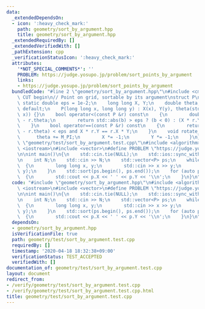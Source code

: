 ```yaml
---
data:
  _extendedDependsOn:
  - icon: ':heavy_check_mark:'
    path: geometry/sort_by_argument.hpp
    title: geometry/sort_by_argument.hpp
  _extendedRequiredBy: []
  _extendedVerifiedWith: []
  _pathExtension: cpp
  _verificationStatusIcon: ':heavy_check_mark:'
  attributes:
    '*NOT_SPECIAL_COMMENTS*': ''
    PROBLEM: https://judge.yosupo.jp/problem/sort_points_by_argument
    links:
    - https://judge.yosupo.jp/problem/sort_points_by_argument
  bundledCode: "#line 2 \"geometry/sort_by_argument.hpp\"\n#include <cmath>\n\n//\
    \ CUT begin\n// Point on grid, sortable by its argument\nstruct P\n{\n    constexpr\
    \ static double eps = 1e-2;\n    long long X, Y;\n    double theta;\n    P() =\
    \ default;\n    P(long long x, long long y) : X(x), Y(y), theta(std::atan2(y,\
    \ x)) {}\n    bool operator<(const P &r) const\n    {\n        double b = theta\
    \ - r.theta;\n        return std::abs(b) > eps ? (b < 0) : (X * r.Y > r.X * Y);\n\
    \    }\n    bool operator==(const P &r) const\n    {\n        return std::abs(theta\
    \ - r.theta) < eps and X * r.Y == r.X * Y;\n    }\n    void rotate_pi() {\n  \
    \      theta += M_PI;\n        X *= -1;\n        Y *= -1;\n    }\n};\n#line 2\
    \ \"geometry/test/sort_by_argument.test.cpp\"\n#include <algorithm>\n#include\
    \ <iostream>\n#include <vector>\n#define PROBLEM \"https://judge.yosupo.jp/problem/sort_points_by_argument\"\
    \n\nint main()\n{\n    std::cin.tie(NULL);\n    std::ios::sync_with_stdio(false);\n\
    \n    int N;\n    std::cin >> N;\n    std::vector<P> ps;\n    while (N--)\n  \
    \  {\n        long long x, y;\n        std::cin >> x >> y;\n        ps.emplace_back(x,\
    \ y);\n    }\n    std::sort(ps.begin(), ps.end());\n    for (auto p : ps)\n  \
    \  {\n        std::cout << p.X << ' ' << p.Y << '\\n';\n    }\n}\n"
  code: "#include \"geometry/sort_by_argument.hpp\"\n#include <algorithm>\n#include\
    \ <iostream>\n#include <vector>\n#define PROBLEM \"https://judge.yosupo.jp/problem/sort_points_by_argument\"\
    \n\nint main()\n{\n    std::cin.tie(NULL);\n    std::ios::sync_with_stdio(false);\n\
    \n    int N;\n    std::cin >> N;\n    std::vector<P> ps;\n    while (N--)\n  \
    \  {\n        long long x, y;\n        std::cin >> x >> y;\n        ps.emplace_back(x,\
    \ y);\n    }\n    std::sort(ps.begin(), ps.end());\n    for (auto p : ps)\n  \
    \  {\n        std::cout << p.X << ' ' << p.Y << '\\n';\n    }\n}\n"
  dependsOn:
  - geometry/sort_by_argument.hpp
  isVerificationFile: true
  path: geometry/test/sort_by_argument.test.cpp
  requiredBy: []
  timestamp: '2020-04-18 18:32:38+09:00'
  verificationStatus: TEST_ACCEPTED
  verifiedWith: []
documentation_of: geometry/test/sort_by_argument.test.cpp
layout: document
redirect_from:
- /verify/geometry/test/sort_by_argument.test.cpp
- /verify/geometry/test/sort_by_argument.test.cpp.html
title: geometry/test/sort_by_argument.test.cpp
---
```

